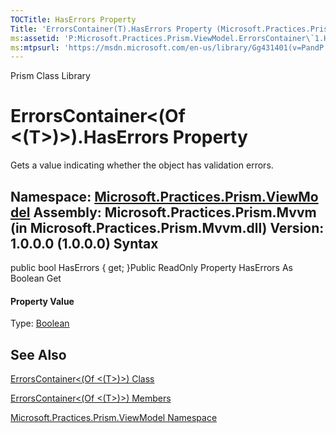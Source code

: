 ```yaml
---
TOCTitle: HasErrors Property
Title: 'ErrorsContainer(T).HasErrors Property (Microsoft.Practices.Prism.ViewModel)'
ms:assetid: 'P:Microsoft.Practices.Prism.ViewModel.ErrorsContainer\`1.HasErrors'
ms:mtpsurl: 'https://msdn.microsoft.com/en-us/library/Gg431401(v=PandP.50)'
---
```


Prism Class Library

ErrorsContainer&lt;(Of &lt;(T&gt;)&gt;).HasErrors Property
==============================================================

Gets a value indicating whether the object has validation errors.

**Namespace:** [Microsoft.Practices.Prism.ViewModel](https://msdn.microsoft.com/n:microsoft.practices.prism.viewmodel)
**Assembly:** Microsoft.Practices.Prism.Mvvm (in Microsoft.Practices.Prism.Mvvm.dll) Version: 1.0.0.0 (1.0.0.0)
Syntax
------

<span id="syntaxToggle"></span>public bool HasErrors { get; }Public ReadOnly Property HasErrors As Boolean Get
#### Property Value

Type: [Boolean](http://msdn2.microsoft.com/en-us/library/a28wyd50)

See Also
--------

<span id="seeAlsoToggle"></span>
[ErrorsContainer&lt;(Of &lt;(T&gt;)&gt;) Class](https://msdn.microsoft.com/t:microsoft.practices.prism.viewmodel.errorscontainer%601)

[ErrorsContainer&lt;(Of &lt;(T&gt;)&gt;) Members](https://msdn.microsoft.com/allmembers.t:microsoft.practices.prism.viewmodel.errorscontainer%601)

[Microsoft.Practices.Prism.ViewModel Namespace](https://msdn.microsoft.com/n:microsoft.practices.prism.viewmodel)
